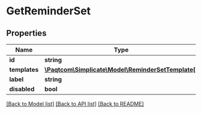 # GetReminderSet

## Properties

 Name          | Type                                                                      | Description | Notes      
---------------|---------------------------------------------------------------------------|-------------|------------
 **id**        | **string**                                                                |             | [optional] 
 **templates** | [**\Paqtcom\Simplicate\Model\ReminderSetTemplate[]**](ReminderSetTemplate.md) |             | [optional] 
 **label**     | **string**                                                                |             | [optional] 
 **disabled**  | **bool**                                                                  |             | [optional] 

[[Back to Model list]](../README.md#documentation-for-models) [[Back to API list]](../README.md#documentation-for-api-endpoints) [[Back to README]](../README.md)



